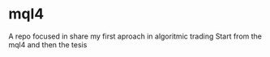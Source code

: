 # mql4
A repo focused in share my first aproach in algoritmic trading
Start from the mql4 and then the tesis
